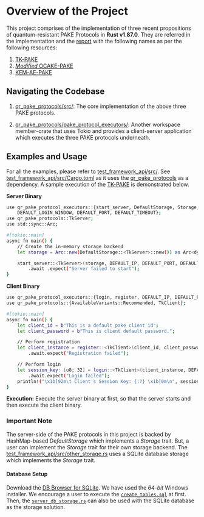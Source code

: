 # Overview of the Project

This project comprises of the implementation of three recent propositions of quantum-resistant PAKE Protocols in **Rust v1.87.0**. They are referred in the implementation and the [report](https://github.com/Prateek-Banerjee/quatum_resistant_pake_protocols/blob/master/Master%20Thesis%20Report.pdf) with the following names as per the following resources:

1) [TK-PAKE](https://iacr.steepath.eu/2023/1334-AGenericConstructionofTightlySecurePasswordbasedAuthenticatedKeyExchange.pdf)
2) [*Modified* OCAKE-PAKE](https://eprint.iacr.org/2023/1368.pdf)
3) [KEM-AE-PAKE](https://eprint.iacr.org/2024/1400.pdf)

## Navigating the Codebase
1) [qr_pake_protocols/src/](https://github.com/Prateek-Banerjee/quatum_resistant_pake_protocols/tree/master/qr_pake_protocols/src): The core implementation of the above three PAKE protocols. 

2) [qr_pake_protocols/pake_protocol_executors/](https://github.com/Prateek-Banerjee/quatum_resistant_pake_protocols/tree/master/qr_pake_protocols/pake_protocol_executors): Another workspace member-crate that uses Tokio and provides a client-server application which executes the three PAKE protocols underneath.

## Examples and Usage 

For all the examples, please refer to [test_framework_api/src/](https://github.com/Prateek-Banerjee/quatum_resistant_pake_protocols/tree/master/test_framework_api/src). See [test_framework_api/src/Cargo.toml](https://github.com/Prateek-Banerjee/quatum_resistant_pake_protocols/blob/master/test_framework_api/Cargo.toml) as it uses the [qr_pake_protocols](https://github.com/Prateek-Banerjee/quatum_resistant_pake_protocols/tree/master/qr_pake_protocols) as a dependency. A sample execution of the [TK-PAKE](https://iacr.steepath.eu/2023/1334-AGenericConstructionofTightlySecurePasswordbasedAuthenticatedKeyExchange.pdf) is demonstrated below.

**Server Binary**

```bash
use qr_pake_protocol_executors::{start_server, DefaultStorage, Storage, DEFAULT_IP, DEFAULT_LOGIN_THRESHOLD,
    DEFAULT_LOGIN_WINDOW, DEFAULT_PORT, DEFAULT_TIMEOUT};
use qr_pake_protocols::TkServer;
use std::sync::Arc;

#[tokio::main]
async fn main() {
    // Create the in-memory storage backend
    let storage = Arc::new(DefaultStorage::<TkServer>::new()) as Arc<dyn Storage<_> + Send + Sync>;

    start_server::<TkServer>(storage, DEFAULT_IP, DEFAULT_PORT, DEFAULT_LOGIN_THRESHOLD, DEFAULT_LOGIN_WINDOW, DEFAULT_TIMEOUT)
        .await .expect("Server failed to start");
}
```

**Client Binary**

```bash
use qr_pake_protocol_executors::{login, register, DEFAULT_IP, DEFAULT_PORT};
use qr_pake_protocols::{AvailableVariants::Recommended, TkClient};

#[tokio::main]
async fn main() {
    let client_id = b"This is a default pake client id";
    let client_password = b"This is client default password.";

    // Perform registration
    let client_instance = register::<TkClient>(client_id, client_password, Recommended, None, DEFAULT_IP, DEFAULT_PORT)
        .await.expect("Registration failed");

    // Perform login
    let session_key: [u8; 32] = login::<TkClient>(client_instance, DEFAULT_IP, DEFAULT_PORT)
        .await.expect("Login failed");
    println!("\x1b[92m\t Client's Session Key: {:?} \x1b[0m\n", session_key);
}
```

**Execution:** Execute the server binary at first, so that the server starts and then execute the client binary.

### Important Note

The server-side of the PAKE protocols in this project is backed by HashMap-based *DefaultStorage* which implements a *Storage* trait. But, a user can implement the *Storage* trait for their own storage backend. The [test_framework_api/src/other_storage.rs](https://github.com/Prateek-Banerjee/quatum_resistant_pake_protocols/blob/master/test_framework_api/src/other_storage.rs) uses a SQLite database storage which implements the *Storage* trait.

#### Database Setup

Download the [DB Browser for SQLite](https://sqlitebrowser.org/dl/). We have used the *64-bit* Windows installer. We encourage a user to execute the [`create_tables.sql`](https://github.com/Prateek-Banerjee/quatum_resistant_pake_protocols/blob/master/create_tables.sql) at first. Then, the [`server_db_storage.rs`](https://github.com/Prateek-Banerjee/quatum_resistant_pake_protocols/blob/master/test_framework_api/src/bin/server_db_storage.rs) can also be used with the SQLite database as the storage solution.